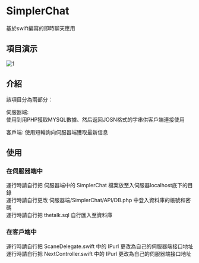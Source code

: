 # SimplerChat
基於swift編寫的即時聊天應用

## 項目演示
![1](https://github.com/this-Fish/SimplerChat/項目演示/項目演示.gif)


## 介紹
該項目分為兩部分：  

伺服器端:  
使用到用PHP獲取MYSQL數據、然后返回JOSN格式的字串供客戶端連接使用 
  
客戶端:
使用短輪詢向伺服器端獲取最新信息  

## 使用
### 在伺服器端中
運行時請自行把 伺服器端中的 SimplerChat 檔案放至入伺服器localhost底下的目錄  
運行時請自行更改 伺服器端/SimplerChat/API/DB.php 中登入資料庫的帳號和密碼  
運行時請自行把 thetalk.sql 自行匯入至資料庫  
  
### 在客戶端中
運行時請自行把 ScaneDelegate.swift 中的 IPurl 更改為自己的伺服器端接口地址  
運行時請自行把 NextController.swift 中的 IPurl 更改為自己的伺服器端接口地址  
